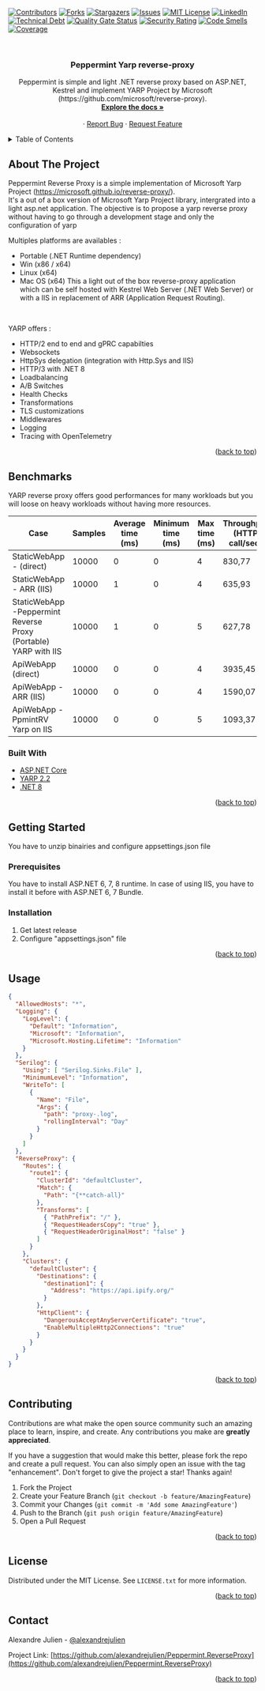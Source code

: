 <div id="top"></div>

[![Contributors][contributors-shield]][contributors-url]
[![Forks][forks-shield]][forks-url]
[![Stargazers][stars-shield]][stars-url]
[![Issues][issues-shield]][issues-url]
[![MIT License][license-shield]][license-url]
[![LinkedIn][linkedin-shield]][linkedin-url]
<br />
[![Technical Debt](https://sonarcloud.io/api/project_badges/measure?project=alexandrejulien_Peppermint.ReverseProxy&metric=sqale_index)](https://sonarcloud.io/summary/new_code?id=alexandrejulien_Peppermint.ReverseProxy)
[![Quality Gate Status](https://sonarcloud.io/api/project_badges/measure?project=alexandrejulien_Peppermint.ReverseProxy&metric=alert_status)](https://sonarcloud.io/summary/new_code?id=alexandrejulien_Peppermint.ReverseProxy)
[![Security Rating](https://sonarcloud.io/api/project_badges/measure?project=alexandrejulien_Peppermint.ReverseProxy&metric=security_rating)](https://sonarcloud.io/summary/new_code?id=alexandrejulien_Peppermint.ReverseProxy)
[![Code Smells](https://sonarcloud.io/api/project_badges/measure?project=alexandrejulien_Peppermint.ReverseProxy&metric=code_smells)](https://sonarcloud.io/summary/new_code?id=alexandrejulien_Peppermint.ReverseProxy)
[![Coverage](https://sonarcloud.io/api/project_badges/measure?project=alexandrejulien_Peppermint.ReverseProxy&metric=coverage)](https://sonarcloud.io/summary/new_code?id=alexandrejulien_Peppermint.ReverseProxy)
<!-- PROJECT LOGO -->
<br />
<div align="center">
  <!-- <a href="https://github.com/alexandrejulien/Peppermint.ReverseProxy">
    <img src="images/logo.png" alt="Logo" width="80" height="80">
  </a> -->

<h3 align="center">Peppermint Yarp reverse-proxy</h3>

  <p align="center">
    Peppermint is simple and light .NET reverse proxy based on ASP.NET, Kestrel and implement YARP Project by Microsoft (https://github.com/microsoft/reverse-proxy).
    <br />
    <a href="https://github.com/alexandrejulien/Peppermint.ReverseProxy"><strong>Explore the docs »</strong></a>
    <br />
    <br />    ·
    <a href="https://github.com/alexandrejulien/Peppermint.ReverseProxy/issues">Report Bug</a>
    ·
    <a href="https://github.com/alexandrejulien/Peppermint.ReverseProxy/issues">Request Feature</a>
  </p>
</div>



<!-- TABLE OF CONTENTS -->
<details>
  <summary>Table of Contents</summary>
  <ol>
    <li>
      <a href="#about-the-project">About The Project</a>
      <ul>
        <li><a href="#built-with">Built With</a></li>
      </ul>
    </li>
    <li>
      <a href="#getting-started">Getting Started</a>
      <ul>
        <li><a href="#prerequisites">Prerequisites</a></li>
        <li><a href="#installation">Installation</a></li>
      </ul>
    </li>
    <li><a href="#usage">Usage</a></li>
    <!-- <li><a href="#roadmap">Roadmap</a></li>
    <li><a href="#contributing">Contributing</a></li> -->
    <li><a href="#license">License</a></li>
    <li><a href="#contact">Contact</a></li>
  </ol>
</details>



<!-- ABOUT THE PROJECT -->
## About The Project

Peppermint Reverse Proxy is a simple implementation of Microsoft Yarp Project (https://microsoft.github.io/reverse-proxy/). <br />
It's a out of a box version of Microsoft Yarp Project library, intergrated into a light asp.net application.
The objective is to propose a yarp reverse proxy without having to go through a development stage and only the configuration of yarp

Multiples platforms are availables : 
- Portable (.NET Runtime dependency)
- Win (x86 / x64)
- Linux (x64)
- Mac OS (x64)
This a light out of the box reverse-proxy application which can be self hosted with Kestrel Web Server (.NET Web Server) or with a IIS in replacement of ARR (Application Request Routing).
<br />

YARP offers :
- HTTP/2 end to end and gPRC capabilties
- Websockets
- HttpSys delegation (integration with Http.Sys and IIS)
- HTTP/3 with .NET 8
- Loadbalancing
- A/B Switches
- Health Checks
- Transformations
- TLS customizations
- Middlewares
- Logging
- Tracing with OpenTelemetry

<p align="right">(<a href="#top">back to top</a>)</p>

## Benchmarks

YARP reverse proxy offers good performances for many workloads but you will loose on heavy workloads without having more resources.

| Case                                                              | Samples | Average time (ms) | Minimum time (ms) | Max time (ms) | Throughput (HTTP call/sec) | Thread(s) |
|-------------------------------------------------------------------|---------|-------------------|-------------------|---------------|----------------------------|-----------|
| StaticWebApp   - (direct)                                         | 10000   | 0                 | 0                 | 4             |           830,77           | 1         |
| StaticWebApp   - ARR (IIS)                                        | 10000   | 1                 | 0                 | 4             |           635,93           | 1         |
| StaticWebApp -Peppermint Reverse   Proxy (Portable) YARP with IIS | 10000   | 1                 | 0                 | 5             |           627,78           | 1         |
| ApiWebApp   (direct)                                              | 10000   | 0                 | 0                 | 4             |           3935,45          | 1         |
| ApiWebApp - ARR (IIS)                                             | 10000   | 0                 | 0                 | 4             |           1590,07          | 1         |
| ApiWebApp   - PpmintRV Yarp on IIS                                | 10000   | 0                 | 0                 | 5             |           1093,37          | 1         |

### Built With

* [ASP.NET Core](https://github.com/dotnet/aspnetcore)
* [YARP 2.2](https://microsoft.github.io/reverse-proxy/)
* [.NET 8](https://dotnet.microsoft.com/en-us/download/dotnet/8.0)

<p align="right">(<a href="#top">back to top</a>)</p>



<!-- GETTING STARTED -->
## Getting Started

You have to unzip binairies and configure appsettings.json file

### Prerequisites

You have to install ASP.NET 6, 7, 8 runtime.
In case of using IIS, you have to install it before with ASP.NET 6, 7 Bundle.

### Installation

1. Get latest release
2. Configure "appsettings.json" file



<p align="right">(<a href="#top">back to top</a>)</p>



<!-- USAGE EXAMPLES -->
## Usage

```json
{
  "AllowedHosts": "*",
  "Logging": {
    "LogLevel": {
      "Default": "Information",
      "Microsoft": "Information",
      "Microsoft.Hosting.Lifetime": "Information"
    }
  },
  "Serilog": {
    "Using": [ "Serilog.Sinks.File" ],
    "MinimumLevel": "Information",
    "WriteTo": [
      {
        "Name": "File",
        "Args": {
          "path": "proxy-.log",
          "rollingInterval": "Day"
        }
      }
    ]
  },
  "ReverseProxy": {
    "Routes": {
      "route1": {
        "ClusterId": "defaultCluster",
        "Match": {
          "Path": "{**catch-all}"
        },
        "Transforms": [
          { "PathPrefix": "/" },
          { "RequestHeadersCopy": "true" },
          { "RequestHeaderOriginalHost": "false" }
        ]
      }
    },
    "Clusters": {
      "defaultCluster": {
        "Destinations": {
          "destination1": {
            "Address": "https://api.ipify.org/"
          }
        },
        "HttpClient": {
          "DangerousAcceptAnyServerCertificate": "true",
          "EnableMultipleHttp2Connections": "true"
        }
      }
    }
  }
}
```

<p align="right">(<a href="#top">back to top</a>)</p>



<!-- ROADMAP -->
<!-- ## Roadmap

- [ ] Feature 1
- [ ] Feature 2
- [ ] Feature 3
    - [ ] Nested Feature

See the [open issues](https://github.com/alexandrejulien/Peppermint.ReverseProxy/issues) for a full list of proposed features (and known issues).

<p align="right">(<a href="#top">back to top</a>)</p> -->



<!-- CONTRIBUTING -->
## Contributing

Contributions are what make the open source community such an amazing place to learn, inspire, and create. Any contributions you make are **greatly appreciated**.

If you have a suggestion that would make this better, please fork the repo and create a pull request. You can also simply open an issue with the tag "enhancement".
Don't forget to give the project a star! Thanks again!

1. Fork the Project
2. Create your Feature Branch (`git checkout -b feature/AmazingFeature`)
3. Commit your Changes (`git commit -m 'Add some AmazingFeature'`)
4. Push to the Branch (`git push origin feature/AmazingFeature`)
5. Open a Pull Request

<p align="right">(<a href="#top">back to top</a>)</p>



<!-- LICENSE -->
## License

Distributed under the MIT License. See `LICENSE.txt` for more information.

<p align="right">(<a href="#top">back to top</a>)</p>



<!-- CONTACT -->
## Contact

Alexandre Julien - [@alexandrejulien](https://twitter.com/alexandrejulien) 

Project Link: [https://github.com/alexandrejulien/Peppermint.ReverseProxy](https://github.com/alexandrejulien/Peppermint.ReverseProxy)

<p align="right">(<a href="#top">back to top</a>)</p>



<!-- MARKDOWN LINKS & IMAGES -->
<!-- https://www.markdownguide.org/basic-syntax/#reference-style-links -->
[contributors-shield]: https://img.shields.io/github/contributors/alexandrejulien/Peppermint.ReverseProxy.svg?style=for-the-badge
[contributors-url]: https://github.com/alexandrejulien/Peppermint.ReverseProxy/graphs/contributors
[forks-shield]: https://img.shields.io/github/forks/alexandrejulien/Peppermint.ReverseProxy.svg?style=for-the-badge
[forks-url]: https://github.com/alexandrejulien/Peppermint.ReverseProxy/network/members
[stars-shield]: https://img.shields.io/github/stars/alexandrejulien/Peppermint.ReverseProxy.svg?style=for-the-badge
[stars-url]: https://github.com/alexandrejulien/Peppermint.ReverseProxy/stargazers
[issues-shield]: https://img.shields.io/github/issues/alexandrejulien/Peppermint.ReverseProxy.svg?style=for-the-badge
[issues-url]: https://github.com/alexandrejulien/Peppermint.ReverseProxy/issues
[license-shield]: https://img.shields.io/github/license/alexandrejulien/Peppermint.ReverseProxy.svg?style=for-the-badge
[license-url]: https://github.com/alexandrejulien/Peppermint.ReverseProxy/blob/master/LICENSE
[linkedin-shield]: https://img.shields.io/badge/-LinkedIn-black.svg?style=for-the-badge&logo=linkedin&colorB=555
[linkedin-url]: https://linkedin.com/in/alexandrejulien
[product-screenshot]: images/screenshot.png
